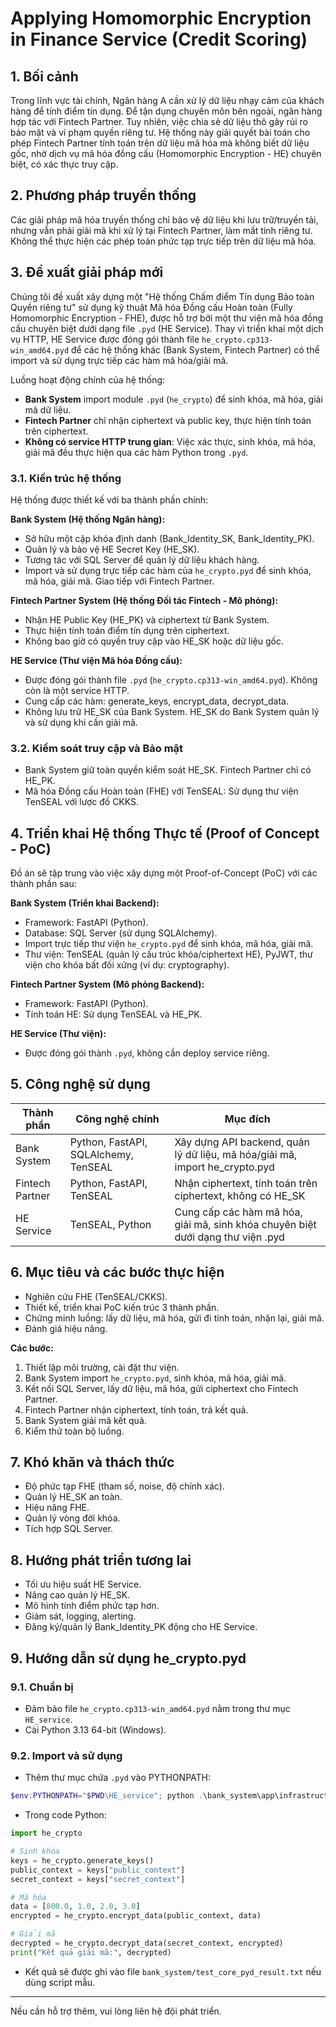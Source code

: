 # Applying Homomorphic Encryption in Finance Service (Credit Scoring)

## 1. Bối cảnh
Trong lĩnh vực tài chính, Ngân hàng A cần xử lý dữ liệu nhạy cảm của khách hàng để tính điểm tín dụng. Để tận dụng chuyên môn bên ngoài, ngân hàng hợp tác với Fintech Partner. Tuy nhiên, việc chia sẻ dữ liệu thô gây rủi ro bảo mật và vi phạm quyền riêng tư. Hệ thống này giải quyết bài toán cho phép Fintech Partner tính toán trên dữ liệu mã hóa mà không biết dữ liệu gốc, nhờ dịch vụ mã hóa đồng cấu (Homomorphic Encryption - HE) chuyên biệt, có xác thực truy cập.

## 2. Phương pháp truyền thống
Các giải pháp mã hóa truyền thống chỉ bảo vệ dữ liệu khi lưu trữ/truyền tải, nhưng vẫn phải giải mã khi xử lý tại Fintech Partner, làm mất tính riêng tư. Không thể thực hiện các phép toán phức tạp trực tiếp trên dữ liệu mã hóa.

## 3. Đề xuất giải pháp mới
Chúng tôi đề xuất xây dựng một "Hệ thống Chấm điểm Tín dụng Bảo toàn Quyền riêng tư" sử dụng kỹ thuật Mã hóa Đồng cấu Hoàn toàn (Fully Homomorphic Encryption - FHE), được hỗ trợ bởi một thư viện mã hóa đồng cấu chuyên biệt dưới dạng file `.pyd` (HE Service). Thay vì triển khai một dịch vụ HTTP, HE Service được đóng gói thành file `he_crypto.cp313-win_amd64.pyd` để các hệ thống khác (Bank System, Fintech Partner) có thể import và sử dụng trực tiếp các hàm mã hóa/giải mã.

Luồng hoạt động chính của hệ thống:

- **Bank System** import module `.pyd` (`he_crypto`) để sinh khóa, mã hóa, giải mã dữ liệu.
- **Fintech Partner** chỉ nhận ciphertext và public key, thực hiện tính toán trên ciphertext.
- **Không có service HTTP trung gian**: Việc xác thực, sinh khóa, mã hóa, giải mã đều thực hiện qua các hàm Python trong `.pyd`.

### 3.1. Kiến trúc hệ thống
Hệ thống được thiết kế với ba thành phần chính:

**Bank System (Hệ thống Ngân hàng):**
- Sở hữu một cặp khóa định danh (Bank_Identity_SK, Bank_Identity_PK).
- Quản lý và bảo vệ HE Secret Key (HE_SK).
- Tương tác với SQL Server để quản lý dữ liệu khách hàng.
- Import và sử dụng trực tiếp các hàm của `he_crypto.pyd` để sinh khóa, mã hóa, giải mã. Giao tiếp với Fintech Partner.

**Fintech Partner System (Hệ thống Đối tác Fintech - Mô phỏng):**
- Nhận HE Public Key (HE_PK) và ciphertext từ Bank System.
- Thực hiện tính toán điểm tín dụng trên ciphertext.
- Không bao giờ có quyền truy cập vào HE_SK hoặc dữ liệu gốc.

**HE Service (Thư viện Mã hóa Đồng cấu):**
- Được đóng gói thành file `.pyd` (`he_crypto.cp313-win_amd64.pyd`). Không còn là một service HTTP.
- Cung cấp các hàm: generate_keys, encrypt_data, decrypt_data.
- Không lưu trữ HE_SK của Bank System. HE_SK do Bank System quản lý và sử dụng khi cần giải mã.

### 3.2. Kiểm soát truy cập và Bảo mật
- Bank System giữ toàn quyền kiểm soát HE_SK. Fintech Partner chỉ có HE_PK.
- Mã hóa Đồng cấu Hoàn toàn (FHE) với TenSEAL: Sử dụng thư viện TenSEAL với lược đồ CKKS.

## 4. Triển khai Hệ thống Thực tế (Proof of Concept - PoC)
Đồ án sẽ tập trung vào việc xây dựng một Proof-of-Concept (PoC) với các thành phần sau:

**Bank System (Triển khai Backend):**
- Framework: FastAPI (Python).
- Database: SQL Server (sử dụng SQLAlchemy).
- Import trực tiếp thư viện `he_crypto.pyd` để sinh khóa, mã hóa, giải mã.
- Thư viện: TenSEAL (quản lý cấu trúc khóa/ciphertext HE), PyJWT, thư viện cho khóa bất đối xứng (ví dụ: cryptography).

**Fintech Partner System (Mô phỏng Backend):**
- Framework: FastAPI (Python).
- Tính toán HE: Sử dụng TenSEAL và HE_PK.

**HE Service (Thư viện):**
- Được đóng gói thành `.pyd`, không cần deploy service riêng.

## 5. Công nghệ sử dụng
| Thành phần      | Công nghệ chính                      | Mục đích                                                                        |
| --------------- | ------------------------------------ | ------------------------------------------------------------------------------- |
| Bank System     | Python, FastAPI, SQLAlchemy, TenSEAL | Xây dựng API backend, quản lý dữ liệu, mã hóa/giải mã, import he_crypto.pyd     |
| Fintech Partner | Python, FastAPI, TenSEAL             | Nhận ciphertext, tính toán trên ciphertext, không có HE_SK                      |
| HE Service      | TenSEAL, Python                      | Cung cấp các hàm mã hóa, giải mã, sinh khóa chuyên biệt dưới dạng thư viện .pyd |

## 6. Mục tiêu và các bước thực hiện
- Nghiên cứu FHE (TenSEAL/CKKS).
- Thiết kế, triển khai PoC kiến trúc 3 thành phần.
- Chứng minh luồng: lấy dữ liệu, mã hóa, gửi đi tính toán, nhận lại, giải mã.
- Đánh giá hiệu năng.

**Các bước:**
1. Thiết lập môi trường, cài đặt thư viện.
2. Bank System import `he_crypto.pyd`, sinh khóa, mã hóa, giải mã.
3. Kết nối SQL Server, lấy dữ liệu, mã hóa, gửi ciphertext cho Fintech Partner.
4. Fintech Partner nhận ciphertext, tính toán, trả kết quả.
5. Bank System giải mã kết quả.
6. Kiểm thử toàn bộ luồng.

## 7. Khó khăn và thách thức
- Độ phức tạp FHE (tham số, noise, độ chính xác).
- Quản lý HE_SK an toàn.
- Hiệu năng FHE.
- Quản lý vòng đời khóa.
- Tích hợp SQL Server.

## 8. Hướng phát triển tương lai
- Tối ưu hiệu suất HE Service.
- Nâng cao quản lý HE_SK.
- Mô hình tính điểm phức tạp hơn.
- Giám sát, logging, alerting.
- Đăng ký/quản lý Bank_Identity_PK động cho HE Service.

## 9. Hướng dẫn sử dụng he_crypto.pyd
### 9.1. Chuẩn bị
- Đảm bảo file `he_crypto.cp313-win_amd64.pyd` nằm trong thư mục `HE_service`.
- Cài Python 3.13 64-bit (Windows).

### 9.2. Import và sử dụng
- Thêm thư mục chứa `.pyd` vào PYTHONPATH:

```powershell
$env:PYTHONPATH="$PWD\HE_service"; python .\bank_system\app\infrastructure\test_core_pyd.py
```

- Trong code Python:
```python
import he_crypto

# Sinh khóa
keys = he_crypto.generate_keys()
public_context = keys["public_context"]
secret_context = keys["secret_context"]

# Mã hóa
data = [800.0, 1.0, 2.0, 3.0]
encrypted = he_crypto.encrypt_data(public_context, data)

# Giải mã
decrypted = he_crypto.decrypt_data(secret_context, encrypted)
print("Kết quả giải mã:", decrypted)
```

- Kết quả sẽ được ghi vào file `bank_system/test_core_pyd_result.txt` nếu dùng script mẫu.

---
Nếu cần hỗ trợ thêm, vui lòng liên hệ đội phát triển.
